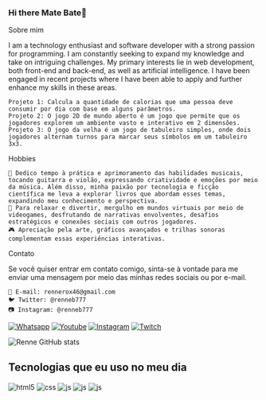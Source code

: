 ### Hi there Mate Bate👋
Sobre mim

I am a technology enthusiast and software developer with a strong passion for programming. I am constantly seeking to expand my knowledge and take on intriguing challenges. My primary interests lie in web development, both front-end and back-end, as well as artificial intelligence. I have been engaged in recent projects where I have been able to apply and further enhance my skills in these areas.

    Projeto 1: Calcula a quantidade de calorias que uma pessoa deve consumir por dia com base em alguns parâmetros.
    Projeto 2: O jogo 2D de mundo aberto é um jogo que permite que os jogadores explorem um ambiente vasto e interativo em 2 dimensões. 
    Projeto 3: O jogo da velha é um jogo de tabuleiro simples, onde dois jogadores alternam turnos para marcar seus símbolos em um tabuleiro 3x3.

Hobbies

    🎸 Dedico tempo à prática e aprimoramento das habilidades musicais, tocando guitarra e violão, expressando criatividade e emoções por meio da música. Além disso, minha paixão por tecnologia e ficção             científica me leva a explorar livros que abordam esses temas, expandindo meu conhecimento e perspectiva. 
    📖 Para relaxar e divertir, mergulho em mundos virtuais por meio de videogames, desfrutando de narrativas envolventes, desafios estratégicos e conexões sociais com outros jogadores. 
    🎮 Apreciação pela arte, gráficos avançados e trilhas sonoras complementam essas experiências interativas.

Contato

Se você quiser entrar em contato comigo, sinta-se à vontade para me enviar uma mensagem por meio das minhas redes sociais ou por e-mail.

    📧 E-mail: rennerox46@gmail.com
    🐦 Twitter: @renneb777
    📷 Instagram: @renneb777
[![Whatsapp](https://img.shields.io/badge/WhatsApp-25D366?style=for-the-badge&logo=whatsapp&logoColor=white)]()
[![Youtube](https://img.shields.io/badge/YouTube-FF0000?style=for-the-badge&logo=youtube&logoColor=white)]()
[![Instagram](https://img.shields.io/badge/Instagram-E4405F?style=for-the-badge&logo=instagram&logoColor=white)]()
[![Twitch](https://img.shields.io/badge/Twitch-9146FF?style=for-the-badge&logo=twitch&logoColor=white)]()

![Renne GitHub stats](https://github-readme-stats.vercel.app/api?username=MetalRe&show_icons=true&theme=radical)

## Tecnologias que eu uso no meu dia

<div style="display: inline_block">
  <img align="center" alt="html5" src="https://img.shields.io/badge/HTML5-E34F26?style=for-the-badge&logo=html5&logoColor=white" />
  <img align="center" alt="css" src="https://img.shields.io/badge/CSS3-1572B6?style=for-the-badge&logo=css3&logoColor=white" />
  <img align="center" alt="js" src="https://img.shields.io/badge/JavaScript-F7DF1E?style=for-the-badge&logo=javascript&logoColor=black" />
  <img align="center" alt="js" src="https://img.shields.io/badge/C-00599C?style=for-the-badge&logo=c&logoColor=white" />
  <img align="center" alt="js" src="https://img.shields.io/badge/C%2B%2B-00599C?style=for-the-badge&logo=c%2B%2B&logoColor=white" />
  
  
</div><br/>
